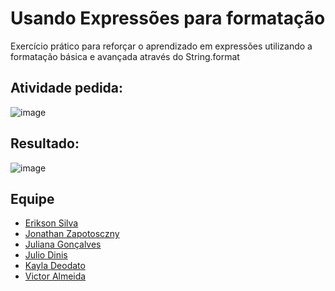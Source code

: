 # Usando Expressões para formatação
Exercício prático para reforçar o aprendizado em expressões utilizando a formatação básica e avançada através do String.format

## Atividade pedida:
![image](https://github.com/kayladeodato/mjv-expressoes-grupo09/assets/13575694/dc6862fb-5a22-4384-b43c-9327eb8277b9)


## Resultado:
![image](https://github.com/kayladeodato/mjv-expressoes-grupo09/assets/13575694/3c5a41c2-0829-4db7-91a7-628b1089f89a)

## Equipe
- <a href="https://github.com/EriksonsSilva"> Erikson Silva </a>
- <a href="https://github.com/JonathanZapotosczny"> Jonathan Zapotosczny </a>
- <a href="https://github.com/Juuwes"> Juliana Gonçalves </a>
- <a href="https://github.com/JulioDinis"> Julio Dinis </a>
- <a href="https://github.com/KaylaDeodato"> Kayla Deodato </a>
- <a href="https://github.com/VictorAlmeida98"> Victor Almeida </a>

